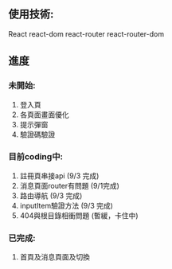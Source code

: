 ## 使用技術:
React
react-dom
react-router
react-router-dom

## 進度

### 未開始:
1. 登入頁
2. 各頁面畫面優化
3. 提示彈窗
4. 驗證碼驗證

### 目前coding中:
1. 註冊頁串接api (9/3 完成)
2. 消息頁面router有問題 (9/1完成)
3. 路由導航 (9/3 完成)
4. inputItem驗證方法 (9/3 完成)
5. 404與根目錄相衝問題 (暫緩，卡住中)

### 已完成:
1. 首頁及消息頁面及切換



